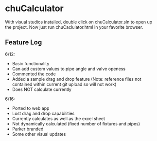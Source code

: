 # chuCalculator

With visual studios installed, double click on chuCalculator.sln to open up the project.
Now just run chuCaclulator.html in your favorite browser.

## Feature Log

6/12: 
- Basic functionality
- Can add custom values to pipe angle and valve openess
- Commented the code
- Added a sample drag and drop feature (Note: reference files not contained within current git upload so will not work)
- Does NOT calculate currently

6/16: 
- Ported to web app
- Lost drag and drop capabilities
- Currently calculates as well as the excel sheet
- Not dynamically calculated (fixed number of fixtures and pipes)
- Parker branded
- Some other visual updates
